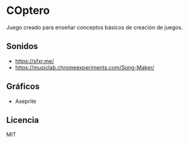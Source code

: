 # COptero

Juego creado para enseñar conceptos básicos de creación de juegos.

## Sonidos

- <https://sfxr.me/>
- <https://musiclab.chromeexperiments.com/Song-Maker/>

## Gráficos

- Aseprite

## Licencia

MIT
